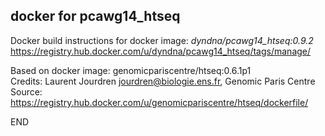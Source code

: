 ## docker for pcawg14_htseq

Docker build instructions for docker image: *dyndna/pcawg14_htseq:0.9.2*      
https://registry.hub.docker.com/u/dyndna/pcawg14_htseq/tags/manage/  

Based on docker image: genomicpariscentre/htseq:0.6.1p1  
Credits: Laurent Jourdren <jourdren@biologie.ens.fr>, Genomic Paris Centre  
Source: https://registry.hub.docker.com/u/genomicpariscentre/htseq/dockerfile/ 

END

